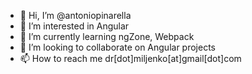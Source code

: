 - 👋 Hi, I’m @antoniopinarella
- 👀 I’m interested in Angular
- 🌱 I’m currently learning ngZone, Webpack
- 💞️ I’m looking to collaborate on Angular projects
- 📫 How to reach me dr[dot]miljenko[at]gmail[dot]com

<!---
antoniopinarella/antoniopinarella is a ✨ special ✨ repository because its `README.md` (this file) appears on your GitHub profile.
You can click the Preview link to take a look at your changes.
--->
